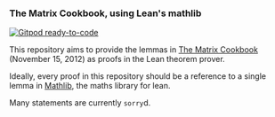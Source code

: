 ### The Matrix Cookbook, using Lean's mathlib


[![Gitpod ready-to-code](https://img.shields.io/badge/Gitpod-ready--to--code-908a85?logo=gitpod)](https://gitpod.io/#https://github.com/eric-wieser/lean-matrix-cookbook)

This repository aims to provide the lemmas in [The Matrix Cookbook](https://www.math.uwaterloo.ca/~hwolkowi/matrixcookbook.pdf) (November 15, 2012) as proofs in the Lean theorem prover.

Ideally, every proof in this repository should be a reference to a single lemma in [Mathlib](https://github.com/leanprover-community/mathlib/), the maths library for lean.

Many statements are currently `sorry`d.
